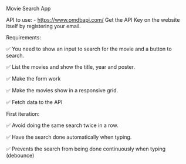 Movie Search App

API to use: - https://www.omdbapi.com/ Get the API Key on the website itself by registering your email.

Requirements:

✅ You need to show an input to search for the movie and a button to search.

✅ List the movies and show the title, year and poster.

✅ Make the form work

✅ Make the movies show in a responsive grid.

✅ Fetch data to the API

First iteration:

✅ Avoid doing the same search twice in a row.

✅ Have the search done automatically when typing.

✅ Prevents the search from being done continuously when typing (debounce)